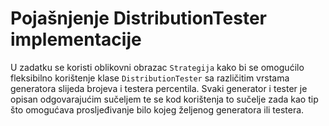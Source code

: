 # Pojašnjenje DistributionTester implementacije

U zadatku se koristi oblikovni obrazac `Strategija` kako bi se omogućilo fleksibilno korištenje klase `DistributionTester` sa različitim vrstama generatora slijeda brojeva i testera percentila. Svaki generator i tester je opisan odgovarajućim sučeljem te se kod korištenja to sučelje zada kao tip što omogućava prosljeđivanje bilo kojeg željenog generatora ili testera.